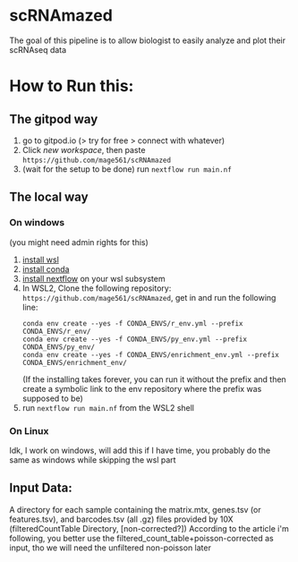 # scRNAmazed
The goal of this pipeline is to allow biologist to easily analyze and plot their scRNAseq data
# How to Run this:
## The gitpod way
1. go to gitpod.io (> try for free > connect with whatever)
2. Click *new workspace*, then paste `https://github.com/mage561/scRNAmazed`
3. (wait for the setup to be done) run `nextflow run main.nf`

## The local way
### On windows
(you might need admin rights for this)
1. [install wsl](https://learn.microsoft.com/en-us/windows/wsl/install)
2. [install conda](https://docs.conda.io/projects/conda/en/latest/user-guide/install/windows.html)
3. [install nextflow](https://www.nextflow.io/docs/latest/install.html) on your wsl subsystem
4. In WSL2, Clone the following repository: `https://github.com/mage561/scRNAmazed`, get in and run the following line:
    ```shell
    conda env create --yes -f CONDA_ENVS/r_env.yml --prefix CONDA_ENVS/r_env/
    conda env create --yes -f CONDA_ENVS/py_env.yml --prefix CONDA_ENVS/py_env/
    conda env create --yes -f CONDA_ENVS/enrichment_env.yml --prefix CONDA_ENVS/enrichment_env/
    ```
    (If the installing takes forever, you can run it without the prefix and then create a symbolic link to the env repository where the prefix was supposed to be)
6. run `nextflow run main.nf` from the WSL2 shell
### On Linux
Idk, I work on windows, will add this if I have time, you probably do the same as windows while skipping the wsl part

## Input Data:
A directory for each sample containing the matrix.mtx, genes.tsv (or features.tsv), and barcodes.tsv (all .gz) files provided by 10X (filteredCountTable Directory, \[non-corrected?\])
According to the article i'm following, you better use the filtered_count_table+poisson-corrected as input, tho we will need the unfiltered non-poisson later